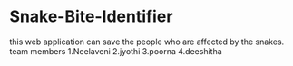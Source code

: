 # Snake-Bite-Identifier
this web application can save the people who are affected by the snakes.
team members
1.Neelaveni
2.jyothi
3.poorna
4.deeshitha
